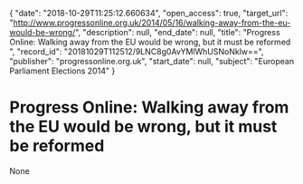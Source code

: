 {
  "date": "2018-10-29T11:25:12.660634", 
  "open_access": true, 
  "target_url": "http://www.progressonline.org.uk/2014/05/16/walking-away-from-the-eu-would-be-wrong/", 
  "description": null, 
  "end_date": null, 
  "title": "Progress Online: Walking away from the EU would be wrong, but it must be reformed ", 
  "record_id": "20181029T112512/9LNC8g0AvYMlWhUSNoNklw==", 
  "publisher": "progressonline.org.uk", 
  "start_date": null, 
  "subject": "European Parliament Elections 2014"
}

# Progress Online: Walking away from the EU would be wrong, but it must be reformed 

None